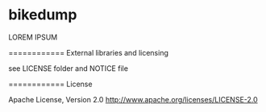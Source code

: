 bikedump
============

LOREM IPSUM

============
External libraries and licensing

see LICENSE folder and NOTICE file

============
License

Apache License, Version 2.0 http://www.apache.org/licenses/LICENSE-2.0
